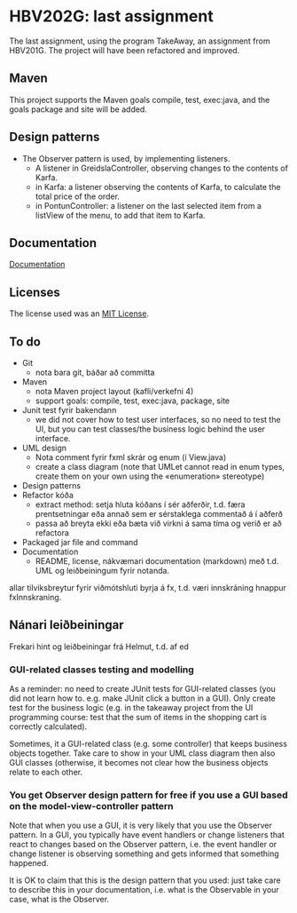 # HBV202G: last assignment

The last assignment, using the program TakeAway, an assignment from HBV201G. The project will have been refactored and
improved.

## Maven

This project supports the Maven goals compile, test, exec:java, and the goals package and site will be added.

## Design patterns

- The Observer pattern is used, by implementing listeners.
    - A listener in GreidslaController, observing changes to the contents of Karfa.
    - in Karfa: a listener observing the contents of Karfa, to calculate the total price of the order.
    - in PontunController: a listener on the last selected item from a listView of the menu, to add that item to Karfa.

## Documentation

[Documentation](src/site/markdown/documentation.md)

## Licenses

The license used was an [MIT License](LICENSE).

## To do

- Git
    - nota bara git, báðar að committa
- Maven
    - nota Maven project layout (kafli/verkefni 4)
    - support goals: compile, test, exec:java, package, site
- Junit test fyrir bakendann
    - we did not cover how to test user interfaces, so no need to test the UI, but you can test classes/the business
      logic behind the user interface.
- UML design
    - Nota comment fyrir fxml skrár og enum (í View.java)
    - create a class diagram (note that UMLet cannot read in enum types, create them on your own using the «enumeration»
      stereotype)
- Design patterns
- Refactor kóða
    - extract method: setja hluta kóðans í sér aðferðir, t.d. færa prentsetningar eða annað sem er sérstaklega commentað
      á í aðferð
    - passa að breyta ekki eða bæta við virkni á sama tíma og verið er að refactora
- Packaged jar file and command
- Documentation
    - README, license, nákvæmari documentation (markdown) með t.d. UML og leiðbeiningum fyrir notanda.

allar tilviksbreytur fyrir viðmótshluti byrja á fx, t.d. væri innskráning hnappur fxInnskraning.

## Nánari leiðbeiningar

Frekari hint og leiðbeiningar frá Helmut, t.d. af ed

### GUI-related classes testing and modelling

As a reminder: no need to create JUnit tests for GUI-related classes (you did not learn how to. e.g. make JUnit click a
button in a GUI). Only create test for the business logic (e.g. in the takeaway project from the UI programming course:
test that the sum of items in the shopping cart is correctly calculated).

Sometimes, it a GUI-related class (e.g. some controller) that keeps business objects together. Take care to show in your
UML class diagram then also GUI classes (otherwise, it becomes not clear how the business objects relate to each other.

### You get Observer design pattern for free if you use a GUI based on the model-view-controller pattern

Note that when you use a GUI, it is very likely that you use the Observer pattern. In a GUI, you typically have event
handlers or change listeners that react to changes based on the Observer pattern, i.e. the event handler or change
listener is observing something and gets informed that something happened.

It is OK to claim that this is the design pattern that you used: just take care to describe this in your documentation,
i.e. what is the Observable in your case, what is the Observer.


